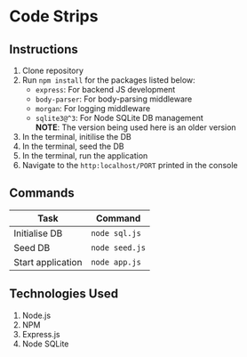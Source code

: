 # Code Strips

## Instructions
1. Clone repository
2. Run `npm install` for the packages listed below:
   * `express`: For backend JS development
   * `body-parser`: For body-parsing middleware
   * `morgan`: For logging middleware
   * `sqlite3@^3`: For Node SQLite DB management <br>
    **NOTE**: The version being used here is an older version
3. In the terminal, initilise the DB
4. In the terminal, seed the DB
5. In the terminal, run the application
6. Navigate to the `http:localhost/PORT` printed in the console

## Commands
| Task                 | Command        |
|----------------------|----------------|
| Initialise DB        | `node sql.js`  |
| Seed DB              | `node seed.js` |
| Start application    | `node app.js`  |

## Technologies Used
1. Node.js
2. NPM
3. Express.js
4. Node SQLite
